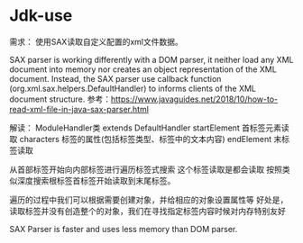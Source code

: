 # Jdk-use

需求：
使用SAX读取自定义配置的xml文件数据。

SAX parser is working differently with a DOM parser, it neither load any XML document into memory nor creates an object representation of the XML document. Instead, the SAX parser use callback function (org.xml.sax.helpers.DefaultHandler) to informs clients of the XML document structure.
参考：https://www.javaguides.net/2018/10/how-to-read-xml-file-in-java-sax-parser.html

解读：
ModuleHandler类 extends DefaultHandler
startElement 首标签元素读取 <Module>
characters   标签的属性(包括标签类型、标签中的文本内容)
endElement   末标签读取 </Module>

从首部标签开始向内部标签进行遍历标签式搜索
这个标签读取是都会读取
按照类似深度搜索根标签首标签开始读取到末尾标签。

遍历的过程中我们可以根据需要创建对象，并给相应的对象设置属性等
好处是，读取标签并没有创造整个的对象，我们在寻找指定标签内容时候对内存特别友好

SAX Parser is faster and uses less memory than DOM parser.
